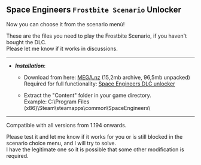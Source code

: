 ## Space Engineers `Frostbite Scenario` Unlocker
Now you can choose it from the scenario menù!  

These are the files you need to play the Frostbite Scenario, if you haven't bought the DLC.  
Please let me know if it works in discussions.  

---

- ***Installation***:

  - Download from here: [MEGA.nz](https://mega.nz/file/3YpzVAgS#mdrQ2Y8Hrh24-sT_ytH38km8kekBj7PByU36CZKIrSw) (15,2mb archive, 96,5mb unpacked)  
Required for full functionality: [Space Engineers DLC unlocker](https://github.com/Lamer87/Space_Engineers_DLC_unlocker)

  - Extract the "Content" folder in your game directory.  
Example: C:\Program Files (x86)\Steam\steamapps\common\SpaceEngineers\

---

Compatible with all versions from 1.194 onwards.

Please test it and let me know if it works for you or is still blocked in the scenario choice menu, and I will try to solve.  
I have the legitimate one so it is possible that some other modification is required.
